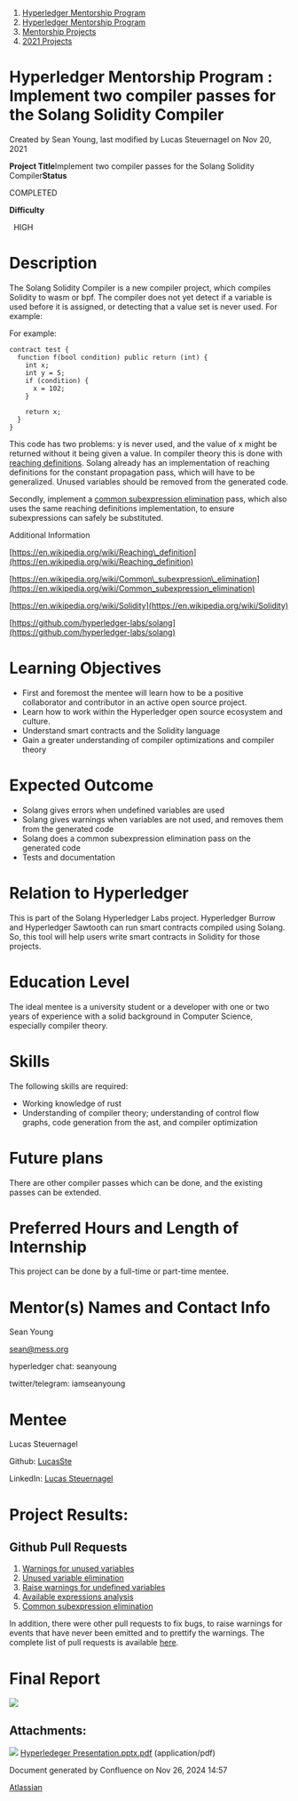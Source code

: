 1. [Hyperledger Mentorship Program](index.html)
2. [Hyperledger Mentorship Program](Hyperledger-Mentorship-Program_21954571.html)
3. [Mentorship Projects](Mentorship-Projects_21954604.html)
4. [2021 Projects](2021-Projects_21964295.html)

# Hyperledger Mentorship Program : Implement two compiler passes for the Solang Solidity Compiler

Created by Sean Young, last modified by Lucas Steuernagel on Nov 20, 2021

**Project Title**Implement two compiler passes for the Solang Solidity Compiler**Status**

COMPLETED

**Difficulty**

  HIGH

# Description

The Solang Solidity Compiler is a new compiler project, which compiles Solidity to wasm or bpf. The compiler does not yet detect if a variable is used before it is assigned, or detecting that a value set is never used. For example:

For example:

```
contract test {
  function f(bool condition) public return (int) {
    int x;
    int y = 5;
    if (condition) {
      x = 102;
    }

    return x;
  }
}
```

This code has two problems: y is never used, and the value of x might be returned without it being given a value. In compiler theory this is done with [reaching definitions](https://en.wikipedia.org/wiki/Reaching_definition). Solang already has an implementation of reaching definitions for the constant propagation pass, which will have to be generalized. Unused variables should be removed from the generated code.

Secondly, implement a [common subexpression elimination](https://en.wikipedia.org/wiki/Common_subexpression_elimination) pass, which also uses the same reaching definitions implementation, to ensure subexpressions can safely be substituted.

Additional Information

[https://en.wikipedia.org/wiki/Reaching\_definition](https://en.wikipedia.org/wiki/Reaching_definition)

[https://en.wikipedia.org/wiki/Common\_subexpression\_elimination](https://en.wikipedia.org/wiki/Common_subexpression_elimination)

[https://en.wikipedia.org/wiki/Solidity](https://en.wikipedia.org/wiki/Solidity)

[https://github.com/hyperledger-labs/solang](https://github.com/hyperledger-labs/solang)

# Learning Objectives

- First and foremost the mentee will learn how to be a positive collaborator and contributor in an active open source project.
- Learn how to work within the Hyperledger open source ecosystem and culture.
- Understand smart contracts and the Solidity language
- Gain a greater understanding of compiler optimizations and compiler theory

# Expected Outcome

- Solang gives errors when undefined variables are used
- Solang gives warnings when variables are not used, and removes them from the generated code
- Solang does a common subexpression elimination pass on the generated code
- Tests and documentation

# Relation to Hyperledger

This is part of the Solang Hyperledger Labs project. Hyperledger Burrow and Hyperledger Sawtooth can run smart contracts compiled using Solang. So, this tool will help users write smart contracts in Solidity for those projects.

# Education Level

The ideal mentee is a university student or a developer with one or two years of experience with a solid background in Computer Science, especially compiler theory.

# Skills

The following skills are required:

- Working knowledge of rust
- Understanding of compiler theory; understanding of control flow graphs, code generation from the ast, and compiler optimization

# Future plans

There are other compiler passes which can be done, and the existing passes can be extended.

# Preferred Hours and Length of Internship

This project can be done by a full-time or part-time mentee.

# Mentor(s) Names and Contact Info

Sean Young

[sean@mess.org](mailto:sean@mess.org)

hyperledger chat: seanyoung

twitter/telegram: iamseanyoung

# Mentee

Lucas Steuernagel

Github: [LucasSte](https://github.com/LucasSte)

LinkedIn: [Lucas Steuernagel](https://www.linkedin.com/in/lucasste/)

# Project Results:

## Github Pull Requests

1. [Warnings for unused variables](https://github.com/hyperledger-labs/solang/pull/429)
2. [Unused variable elimination](https://github.com/hyperledger-labs/solang/pull/448)
3. [Raise warnings for undefined variables](https://github.com/hyperledger-labs/solang/pull/468)
4. [Available expressions analysis](https://github.com/hyperledger-labs/solang/pull/503)
5. [Common subexpression elimination](https://github.com/hyperledger-labs/solang/pull/550)

In addition, there were other pull requests to fix bugs, to raise warnings for events that have never been emitted and to prettify the warnings. The complete list of pull requests is available [here](https://github.com/hyperledger-labs/solang/pulls?q=is%3Apr%20author%3ALucasSte%20is%3Aclosed).

# Final Report

[![](attachments/thumbnails/21956641/21966031)](attachments/21956641/21966031.pdf)

## Attachments:

![](images/icons/bullet_blue.gif) [Hyperledeger Presentation.pptx.pdf](attachments/21956641/21966031.pdf) (application/pdf)

Document generated by Confluence on Nov 26, 2024 14:57

[Atlassian](http://www.atlassian.com/)
